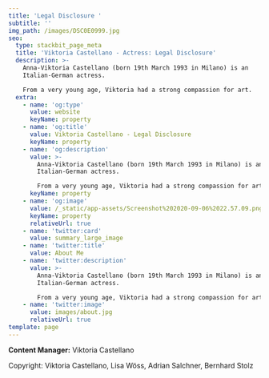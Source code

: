 ```yaml
---
title: 'Legal Disclosure '
subtitle: ''
img_path: /images/DSC0E0999.jpg
seo:
  type: stackbit_page_meta
  title: 'Viktoria Castellano - Actress: Legal Disclosure'
  description: >-
    Anna-Viktoria Castellano (born 19th March 1993 in Milano) is an
    Italian-German actress.

    From a very young age, Viktoria had a strong compassion for art.
  extra:
    - name: 'og:type'
      value: website
      keyName: property
    - name: 'og:title'
      value: Viktoria Castellano - Legal Disclosure
      keyName: property
    - name: 'og:description'
      value: >-
        Anna-Viktoria Castellano (born 19th March 1993 in Milano) is an
        Italian-German actress.

        From a very young age, Viktoria had a strong compassion for art.
      keyName: property
    - name: 'og:image'
      value: /_static/app-assets/Screenshot%202020-09-06%2022.57.09.png
      keyName: property
      relativeUrl: true
    - name: 'twitter:card'
      value: summary_large_image
    - name: 'twitter:title'
      value: About Me
    - name: 'twitter:description'
      value: >-
        Anna-Viktoria Castellano (born 19th March 1993 in Milano) is an
        Italian-German actress.

        From a very young age, Viktoria had a strong compassion for art.
    - name: 'twitter:image'
      value: images/about.jpg
      relativeUrl: true
template: page
---
```

**Content Manager:** Viktoria Castellano 

Copyright: Viktoria Castellano, Lisa Wöss, Adrian Salchner, Bernhard Stolz